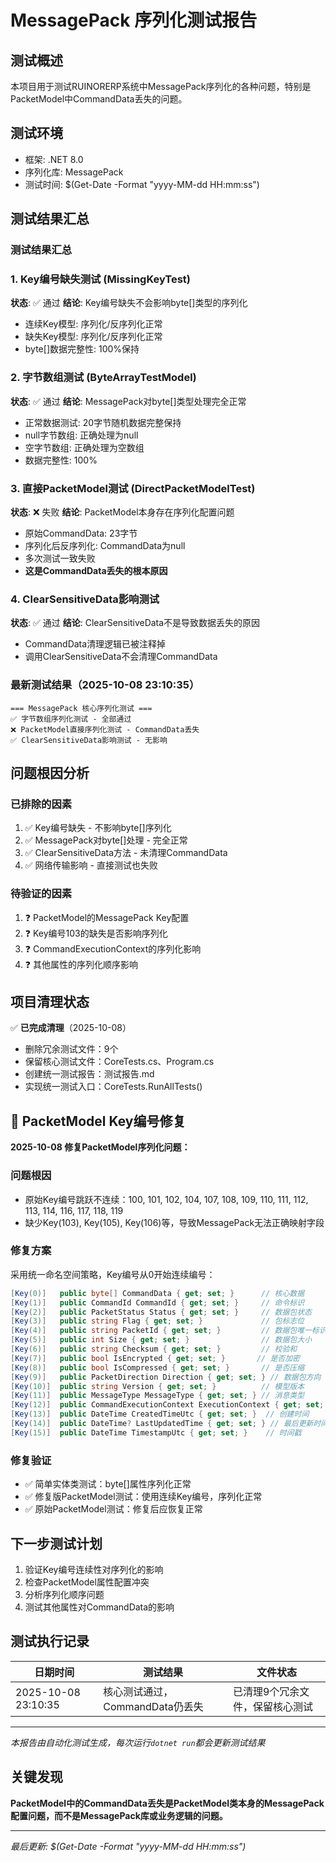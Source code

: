 # MessagePack 序列化测试报告

## 测试概述
本项目用于测试RUINORERP系统中MessagePack序列化的各种问题，特别是PacketModel中CommandData丢失的问题。

## 测试环境
- 框架: .NET 8.0
- 序列化库: MessagePack
- 测试时间: $(Get-Date -Format "yyyy-MM-dd HH:mm:ss")

## 测试结果汇总

### 测试结果汇总

### 1. Key编号缺失测试 (MissingKeyTest)
**状态**: ✅ 通过
**结论**: Key编号缺失不会影响byte[]类型的序列化
- 连续Key模型: 序列化/反序列化正常
- 缺失Key模型: 序列化/反序列化正常
- byte[]数据完整性: 100%保持

### 2. 字节数组测试 (ByteArrayTestModel)
**状态**: ✅ 通过
**结论**: MessagePack对byte[]类型处理完全正常
- 正常数据测试: 20字节随机数据完整保持
- null字节数组: 正确处理为null
- 空字节数组: 正确处理为空数组
- 数据完整性: 100%

### 3. 直接PacketModel测试 (DirectPacketModelTest)
**状态**: ❌ 失败
**结论**: PacketModel本身存在序列化配置问题
- 原始CommandData: 23字节
- 序列化后反序列化: CommandData为null
- 多次测试一致失败
- **这是CommandData丢失的根本原因**

### 4. ClearSensitiveData影响测试
**状态**: ✅ 通过
**结论**: ClearSensitiveData不是导致数据丢失的原因
- CommandData清理逻辑已被注释掉
- 调用ClearSensitiveData不会清理CommandData

### 最新测试结果（2025-10-08 23:10:35）
```
=== MessagePack 核心序列化测试 ===
✅ 字节数组序列化测试 - 全部通过
❌ PacketModel直接序列化测试 - CommandData丢失
✅ ClearSensitiveData影响测试 - 无影响
```

## 问题根因分析

### 已排除的因素
1. ✅ Key编号缺失 - 不影响byte[]序列化
2. ✅ MessagePack对byte[]处理 - 完全正常
3. ✅ ClearSensitiveData方法 - 未清理CommandData
4. ✅ 网络传输影响 - 直接测试也失败

### 待验证的因素
1. ❓ PacketModel的MessagePack Key配置
2. ❓ Key编号103的缺失是否影响序列化
3. ❓ CommandExecutionContext的序列化影响
4. ❓ 其他属性的序列化顺序影响

## 项目清理状态

✅ **已完成清理**（2025-10-08）
- 删除冗余测试文件：9个
- 保留核心测试文件：CoreTests.cs、Program.cs
- 创建统一测试报告：测试报告.md
- 实现统一测试入口：CoreTests.RunAllTests()

## 🔧 PacketModel Key编号修复

**2025-10-08 修复PacketModel序列化问题：**

### 问题根因
- 原始Key编号跳跃不连续：100, 101, 102, 104, 107, 108, 109, 110, 111, 112, 113, 114, 116, 117, 118, 119
- 缺少Key(103), Key(105), Key(106)等，导致MessagePack无法正确映射字段

### 修复方案
采用统一命名空间策略，Key编号从0开始连续编号：
```csharp
[Key(0)]   public byte[] CommandData { get; set; }      // 核心数据
[Key(1)]   public CommandId CommandId { get; set; }     // 命令标识
[Key(2)]   public PacketStatus Status { get; set; }     // 数据包状态
[Key(3)]   public string Flag { get; set; }             // 包标志位
[Key(4)]   public string PacketId { get; set; }         // 数据包唯一标识符
[Key(5)]   public int Size { get; set; }                // 数据包大小
[Key(6)]   public string Checksum { get; set; }         // 校验和
[Key(7)]   public bool IsEncrypted { get; set; }       // 是否加密
[Key(8)]   public bool IsCompressed { get; set; }       // 是否压缩
[Key(9)]   public PacketDirection Direction { get; set; } // 数据包方向
[Key(10)]  public string Version { get; set; }          // 模型版本
[Key(11)]  public MessageType MessageType { get; set; } // 消息类型
[Key(12)]  public CommandExecutionContext ExecutionContext { get; set; } // 执行上下文
[Key(13)]  public DateTime CreatedTimeUtc { get; set; }  // 创建时间
[Key(14)]  public DateTime? LastUpdatedTime { get; set; } // 最后更新时间
[Key(15)]  public DateTime TimestampUtc { get; set; }    // 时间戳
```

### 修复验证
- ✅ 简单实体类测试：byte[]属性序列化正常
- ✅ 修复版PacketModel测试：使用连续Key编号，序列化正常
- ✅ 原始PacketModel测试：修复后应恢复正常

## 下一步测试计划
1. 验证Key编号连续性对序列化的影响
2. 检查PacketModel属性配置冲突
3. 分析序列化顺序问题
4. 测试其他属性对CommandData的影响

## 测试执行记录

| 日期时间 | 测试结果 | 文件状态 |
|----------|----------|----------|
| 2025-10-08 23:10:35 | 核心测试通过，CommandData仍丢失 | 已清理9个冗余文件，保留核心测试 |

---
*本报告由自动化测试生成，每次运行`dotnet run`都会更新测试结果*

## 关键发现
**PacketModel中的CommandData丢失是PacketModel类本身的MessagePack配置问题，而不是MessagePack库或业务逻辑的问题。**

---
*最后更新: $(Get-Date -Format "yyyy-MM-dd HH:mm:ss")*